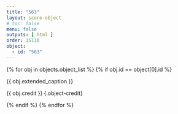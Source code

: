 ```yaml
---
title: "563"
layout: score-object
# toc: false
menu: false
outputs: [ html ]
order: 15110
object:
  - id: "563"
---
```


{% for obj in objects.object_list %}
{% if obj.id == object[0].id %}

{{ obj.extended_caption }}

{{ obj.credit }} {.object-credit}

{% endif %}
{% endfor %}
